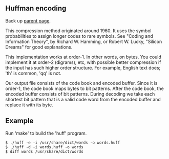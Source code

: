 Huffman encoding
----------------

Back up [parent page](https://github.com/troydhanson/info-theory).

This compression method originated around 1960. It uses the
symbol probabilities to assign longer codes to rare symbols.
See "Coding and Information Theory", by Richard W. Hamming, 
or Robert W. Lucky, "Silicon Dreams" for good explanations.

This implementation works at order-1. In other words, on bytes.
You could implement it at order-2 (digrams), etc, with possible
better compression if the input has such higher order structure.
For example, English text does; 'th' is common, 'qq' is not.

Our output file consists of the code book and encoded buffer.
Since it is order-1, the code book maps bytes to bit patterns. 
After the code book, the encoded buffer consists of bit patterns.
During decoding we take each shortest bit pattern that is a valid
code word from the encoded buffer and replace it with its byte.

Example
-------

Run 'make' to build the 'huff' program.

    $ ./huff -e -i /usr/share/dict/words -o words.huff
    $ ./huff -d -i words.huff -o words
    $ diff words /usr/share/dict/words

